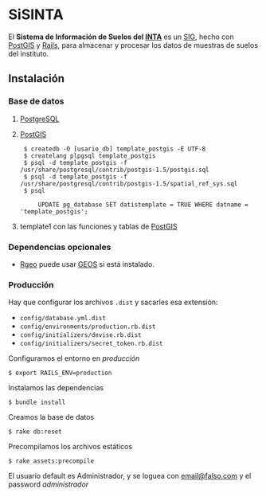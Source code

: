 SiSINTA
=======

El **Sistema de Información de Suelos del [INTA]** es un [SIG], hecho con
[PostGIS] y [Rails], para almacenar y procesar los datos de muestras de suelos
del instituto.

Instalación
-----------

### Base de datos

1. [PostgreSQL]
2. [PostGIS]

        $ createdb -O [usario_db] template_postgis -E UTF-8
        $ createlang plpgsql template_postgis
        $ psql -d template_postgis -f /usr/share/postgresql/contrib/postgis-1.5/postgis.sql
        $ psql -d template_postgis -f /usr/share/postgresql/contrib/postgis-1.5/spatial_ref_sys.sql
        $ psql

            UPDATE pg_database SET datistemplate = TRUE WHERE datname = 'template_postgis';

3. template1 con las funciones y tablas de [PostGIS]

### Dependencias opcionales

* [Rgeo] puede usar [GEOS] si está instalado.

### Producción

Hay que configurar los archivos `.dist` y sacarles esa extensión:

* `config/database.yml.dist`
* `config/environments/production.rb.dist`
* `config/initializers/devise.rb.dist`
* `config/initializers/secret_token.rb.dist`

Configuramos el entorno en *producción*

    $ export RAILS_ENV=production

Instalamos las dependencias

    $ bundle install

Creamos la base de datos

    $ rake db:reset

Precompilamos los archivos estáticos

    $ rake assets:precompile

El usuario default es Administrador, y se loguea con email@falso.com y el password *administrador*

[PostgreSQL]: http://www.postgresql.org/
[PostGIS]: http://www.postgis.org/
[SIG]: https://es.wikipedia.org/wiki/Sistema_de_Informaci%C3%B3n_Geogr%C3%A1fica
[Rails]: http://rubyonrails.org/
[Rgeo]: http://virtuoso.rubyforge.org/rgeo/
[GEOS]: http://trac.osgeo.org/geos/
[INTA]: http://inta.gov.ar/
